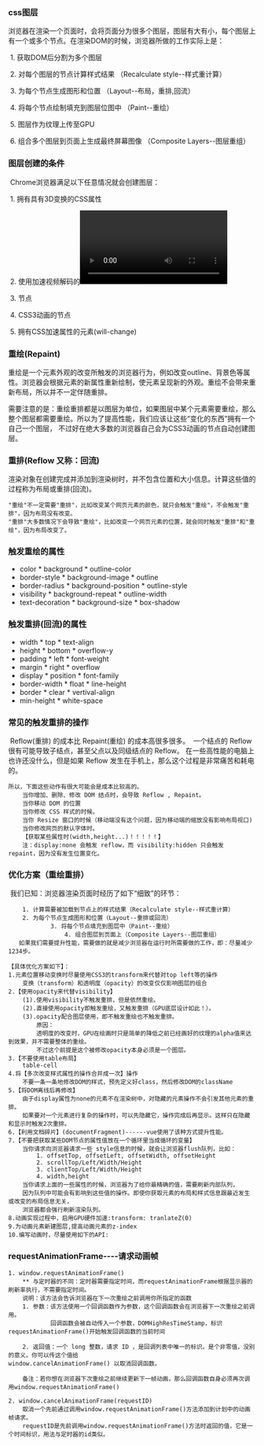###  css图层
​	浏览器在渲染一个页面时，会将页面分为很多个图层，图层有大有小，每个图层上有一个或多个节点。
​	在渲染DOM的时候，浏览器所做的工作实际上是：

​		    1. 获取DOM后分割为多个图层

​            2. 对每个图层的节点计算样式结果		（Recalculate style--样式重计算）

​			3. 为每个节点生成图形和位置			（Layout--布局，重排,回流）

​			4. 将每个节点绘制填充到图层位图中		（Paint--重绘）

​			5. 图层作为纹理上传至GPU

​			6. 组合多个图层到页面上生成最终屏幕图像	（Composite Layers--图层重组）

### 图层创建的条件
​	Chrome浏览器满足以下任意情况就会创建图层：

​			1. 拥有具有3D变换的CSS属性

​			2. 使用加速视频解码的<video>节点

​			3. <canvas>节点

​			4. CSS3动画的节点

​			5. 拥有CSS加速属性的元素(will-change)

### 重绘(Repaint)
​	重绘是一个元素外观的改变所触发的浏览器行为，例如改变outline、背景色等属性。浏览器会根据元素的新属性重新绘制，
​	使元素呈现新的外观。重绘不会带来重新布局，所以并不一定伴随重排。	

​	需要注意的是：重绘重排都是以图层为单位，如果图层中某个元素需要重绘，那么整个图层都需要重绘。
​	所以为了提高性能，我们应该让这些“变化的东西”拥有一个自己一个图层，
​	不过好在绝大多数的浏览器自己会为CSS3动画的节点自动创建图层。

### 重排(Reflow 又称：回流)
​	渲染对象在创建完成并添加到渲染树时，并不包含位置和大小信息。计算这些值的过程称为布局或重排(回流)。

	"重绘"不一定需要"重排"，比如改变某个网页元素的颜色，就只会触发"重绘"，不会触发"重排"，因为布局没有改变。
	"重排"大多数情况下会导致"重绘"，比如改变一个网页元素的位置，就会同时触发"重排"和"重绘"，因为布局改变了。

### 触发重绘的属性
* color							 * background								* outline-color
* border-style				* background-image					* outline
* border-radius			 * background-position				 * outline-style
* visibility					   * background-repeat					* outline-width
* text-decoration		  * background-size						 * box-shadow

### 触发重排(回流)的属性
   * width						* top									* text-align
   * height					  * bottom							 * overflow-y
   * padding				  * left									 * font-weight
   * margin					* right								  * overflow
   * display					* position							* font-family
   * border-width		 * float								  * line-height
   * border					* clear								  * vertival-align
   * min-height														   * white-space

### 常见的触发重排的操作
​	Reflow(重排) 的成本比 Repaint(重绘) 的成本高很多很多。
​	一个结点的 Reflow 很有可能导致子结点，甚至父点以及同级结点的 Reflow。
​	在一些高性能的电脑上也许还没什么，但是如果 Reflow 发生在手机上，那么这个过程是非常痛苦和耗电的。

	所以，下面这些动作有很大可能会是成本比较高的。
		当你增加、删除、修改 DOM 结点时，会导致 Reflow , Repaint。
		当你移动 DOM 的位置
		当你修改 CSS 样式的时候。
		当你 Resize 窗口的时候（移动端没有这个问题，因为移动端的缩放没有影响布局视口)
		当你修改网页的默认字体时。
		【获取某些属性时(width,height...)！！！！！】
		注：display:none 会触发 reflow，而 visibility:hidden 只会触发 repaint，因为没有发生位置变化。

### 优化方案（重绘重排）
​    我们已知：浏览器渲染页面时经历了如下“细致”的环节：

		1. 计算需要被加载到节点上的样式结果（Recalculate style--样式重计算）
  		2. 为每个节点生成图形和位置（Layout--重排或回流）
        		3. 将每个节点填充到图层中（Paint--重绘）
            		4. 组合图层到页面上（Composite Layers--图层重组）
       如果我们需要提升性能，需要做的就是减少浏览器在运行时所需要做的工作，即：尽量减少1234步。

    【具体优化方案如下】：
    1.元素位置移动变换时尽量使用CSS3的transform来代替对top left等的操作
    	变换（transform）和透明度（opacity）的改变仅仅影响图层的组合
    2.【使用opacity来代替visibility】
        (1).使用visibility不触发重排，但是依然重绘。
        (2).直接使用opacity即触发重绘，又触发重排（GPU底层设计如此！）。
        (3).opacity配合图层使用，即不触发重绘也不触发重排。
            原因：
    		透明度的改变时，GPU在绘画时只是简单的降低之前已经画好的纹理的alpha值来达到效果，并不需要整体的重绘。
    		不过这个前提是这个被修改opacity本身必须是一个图层。
    3.【不要使用table布局】
    	table-cell
    4.将【多次改变样式属性的操作合并成一次】操作
    	不要一条一条地修改DOM的样式，预先定义好class，然后修改DOM的className
    5.【将DOM离线后再修改】
    	由于display属性为none的元素不在渲染树中，对隐藏的元素操作不会引发其他元素的重排。
    	如果要对一个元素进行复杂的操作时，可以先隐藏它，操作完成后再显示。这样只在隐藏和显示时触发2次重排。
    6.【利用文档碎片】(documentFragment)------vue使用了该种方式提升性能。
    7.【不要把获取某些DOM节点的属性值放在一个循环里当成循环的变量】
    	当你请求向浏览器请求一些 style信息的时候，就会让浏览器flush队列，比如：
    		1. offsetTop, offsetLeft, offsetWidth, offsetHeight
    		2. scrollTop/Left/Width/Height
    		3. clientTop/Left/Width/Height
    		4. width,height
        当你请求上面的一些属性的时候，浏览器为了给你最精确的值，需要刷新内部队列，
        因为队列中可能会有影响到这些值的操作。即使你获取元素的布局和样式信息跟最近发生或改变的布局信息无关，
        浏览器都会强行刷新渲染队列。
    8.动画实现过程中，启用GPU硬件加速:transform: tranlateZ(0)
    9.为动画元素新建图层,提高动画元素的z-index
    10.编写动画时，尽量使用如下的API:

### requestAnimationFrame----请求动画帧

    1. window.requestAnimationFrame() 
    	** 与定时器的不同：定时器需要指定时间，而requestAnimationFrame根据显示器的刷新率执行，不需要指定时间。
        说明：该方法会告诉浏览器在下一次重绘之前调用你所指定的函数
        1. 参数：该方法使用一个回调函数作为参数，这个回调函数会在浏览器下一次重绘之前调用。 
                回调函数会被自动传入一个参数，DOMHighResTimeStamp，标识requestAnimationFrame()开始触发回调函数的当前时间
    
        2. 返回值：一个 long 整数，请求 ID ，是回调列表中唯一的标识。是个非零值，没别的意义。你可以传这个值给 						window.cancelAnimationFrame() 以取消回调函数。
                
    	备注：若你想在浏览器下次重绘之前继续更新下一帧动画，那么回调函数自身必须再次调用window.requestAnimationFrame()
     
    2. window.cancelAnimationFrame(requestID)
        取消一个先前通过调用window.requestAnimationFrame()方法添加到计划中的动画帧请求。
        requestID是先前调用window.requestAnimationFrame()方法时返回的值，它是一个时间标识，用法与定时器的id类似。
